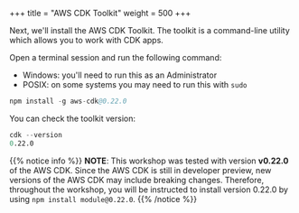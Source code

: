 +++
title = "AWS CDK Toolkit"
weight = 500
+++

Next, we'll install the AWS CDK Toolkit. The toolkit is a command-line utility
which allows you to work with CDK apps.

Open a terminal session and run the following command:

- Windows: you'll need to run this as an Administrator
- POSIX: on some systems you may need to run this with `sudo`

```s
npm install -g aws-cdk@0.22.0
```

You can check the toolkit version:

```s
cdk --version
0.22.0
```

{{% notice info %}} __NOTE__: This workshop was tested with version __v0.22.0__ of the AWS CDK. Since the AWS
CDK is still in developer preview, new versions of the AWS CDK may include
breaking changes. Therefore, throughout the workshop, you will be instructed to
install version 0.22.0 by using `npm install module@0.22.0`. {{% /notice %}}
